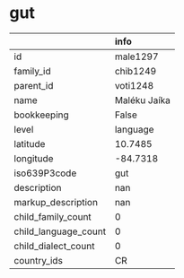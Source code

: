 # gut
|                      | info         |
|:---------------------|:-------------|
| id                   | male1297     |
| family_id            | chib1249     |
| parent_id            | voti1248     |
| name                 | Maléku Jaíka |
| bookkeeping          | False        |
| level                | language     |
| latitude             | 10.7485      |
| longitude            | -84.7318     |
| iso639P3code         | gut          |
| description          | nan          |
| markup_description   | nan          |
| child_family_count   | 0            |
| child_language_count | 0            |
| child_dialect_count  | 0            |
| country_ids          | CR           |